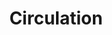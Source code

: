 ---
number: '5'
title: 'Circulation'
summary: 'Walking a project should turn into a whole sensorial experience, a way that stimulates each and one of our senses.'
text: 'In many projects we can observe that the circulation is not an important element in the composition and design of a building, very often ignoring the potential that those spaces have for social interaction places. The experience of the users must be enjoyed from the beginning to the end, along the way and destination. Yes, as romantic as it sounds.'
question: 'Could the circulation be the big asset from an architectural project?'
image: '/circulation.png'
---